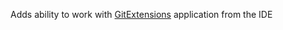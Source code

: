 Adds ability to work with <a href="https://github.com/gitextensions/gitextensions">GitExtensions</a> application from the IDE
